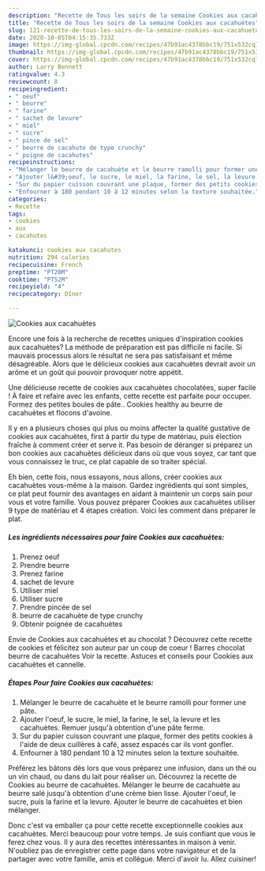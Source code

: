 ```yaml
---
description: "Recette de Tous les soirs de la semaine Cookies aux cacahuètes"
title: "Recette de Tous les soirs de la semaine Cookies aux cacahuètes"
slug: 121-recette-de-tous-les-soirs-de-la-semaine-cookies-aux-cacahuetes
date: 2020-10-05T04:15:35.733Z
image: https://img-global.cpcdn.com/recipes/47b91ac4378bbc19/751x532cq70/cookies-aux-cacahuetes-photo-principale-de-la-recette.jpg
thumbnail: https://img-global.cpcdn.com/recipes/47b91ac4378bbc19/751x532cq70/cookies-aux-cacahuetes-photo-principale-de-la-recette.jpg
cover: https://img-global.cpcdn.com/recipes/47b91ac4378bbc19/751x532cq70/cookies-aux-cacahuetes-photo-principale-de-la-recette.jpg
author: Larry Bennett
ratingvalue: 4.3
reviewcount: 8
recipeingredient:
- " oeuf"
- " beurre"
- " farine"
- " sachet de levure"
- " miel"
- " sucre"
- " pince de sel"
- " beurre de cacahute de type crunchy"
- " poigne de cacahutes"
recipeinstructions:
- "Mélanger le beurre de cacahuète et le beurre ramolli pour former une pâte."
- "Ajouter l&#39;oeuf, le sucre, le miel, la farine, le sel, la levure et les cacahuètes. Remuer jusqu&#39;à obtention d&#39;une pâte ferme."
- "Sur du papier cuisson couvrant une plaque, former des petits cookies à l&#39;aide de deux cuillères à café, assez espacés car ils vont gonfler."
- "Enfourner à 180 pendant 10 à 12 minutes selon la texture souhaitée."
categories:
- Recette
tags:
- cookies
- aux
- cacahutes

katakunci: cookies aux cacahutes 
nutrition: 294 calories
recipecuisine: French
preptime: "PT20M"
cooktime: "PT52M"
recipeyield: "4"
recipecategory: Dîner

---
```



![Cookies aux cacahuètes](https://img-global.cpcdn.com/recipes/47b91ac4378bbc19/751x532cq70/cookies-aux-cacahuetes-photo-principale-de-la-recette.jpg)

Encore une fois à la recherche de recettes uniques d'inspiration cookies aux cacahuètes? La méthode de préparation est pas difficile ni facile. Si mauvais processus alors le résultat ne sera pas satisfaisant et même désagréable. Alors que le délicieux cookies aux cacahuètes devrait avoir un arôme et un goût qui pouvoir provoquer notre appétit.

Une délicieuse recette de cookies aux cacahuètes chocolatées, super facile ! À faire et refaire avec les enfants, cette recette est parfaite pour occuper. Formez des petites boules de pâte.. Cookies healthy au beurre de cacahuètes et flocons d&#39;avoine.

Il y en a plusieurs choses qui plus ou moins affecter la qualité gustative de cookies aux cacahuètes, first à partir du type de matériau, puis élection fraîche à comment créer et serve it. Pas besoin de déranger si préparez un bon cookies aux cacahuètes délicieux dans où que vous soyez, car tant que vous connaissez le truc, ce plat capable de so traiter spécial.


Eh bien, cette fois, nous essayons, nous allons, créer cookies aux cacahuètes vous-même à la maison. Gardez ingrédients qui sont simples, ce plat peut fournir des avantages en aidant à maintenir un corps sain pour vous et votre famille. Vous pouvez préparer Cookies aux cacahuètes utiliser 9 type de matériau et 4 étapes création. Voici les comment dans préparer le plat.

<!--inarticleads1-->

##### Les ingrédients nécessaires pour faire Cookies aux cacahuètes:

1. Prenez  oeuf
1. Prendre  beurre
1. Prenez  farine
1.   sachet de levure
1. Utiliser  miel
1. Utiliser  sucre
1. Prendre  pincée de sel
1.   beurre de cacahuète de type crunchy
1. Obtenir  poignée de cacahuètes


Envie de Cookies aux cacahuètes et au chocolat ? Découvrez cette recette de cookies et félicitez son auteur par un coup de coeur ! Barres chocolat beurre de cacahuètes Voir la recette. Astuces et conseils pour Cookies aux cacahuètes et cannelle. 

<!--inarticleads2-->

##### Étapes Pour faire Cookies aux cacahuètes:

1. Mélanger le beurre de cacahuète et le beurre ramolli pour former une pâte.
1. Ajouter l&#39;oeuf, le sucre, le miel, la farine, le sel, la levure et les cacahuètes. Remuer jusqu&#39;à obtention d&#39;une pâte ferme.
1. Sur du papier cuisson couvrant une plaque, former des petits cookies à l&#39;aide de deux cuillères à café, assez espacés car ils vont gonfler.
1. Enfourner à 180 pendant 10 à 12 minutes selon la texture souhaitée.


Préférez les bâtons dès lors que vous préparez une infusion, dans un thé ou un vin chaud, ou dans du lait pour réaliser un. Découvrez la recette de Cookies au beurre de cacahuètes. Mélanger le beurre de cacahuète au beurre salé jusqu&#39;à obtention d&#39;une crème bien lisse. Ajouter l&#39;oeuf, le sucre, puis la farine et la levure. Ajouter le beurre de cacahuètes et bien mélanger. 


Donc c'est va emballer ça pour cette recette exceptionnelle cookies aux cacahuètes. Merci beaucoup pour votre temps. Je suis confiant que vous le ferez chez vous. Il y aura des recettes  intéressantes in maison à venir. N'oubliez pas de enregistrer cette page dans votre navigateur et de la partager avec votre famille, amis et collègue. Merci d'avoir lu. Allez cuisiner!
